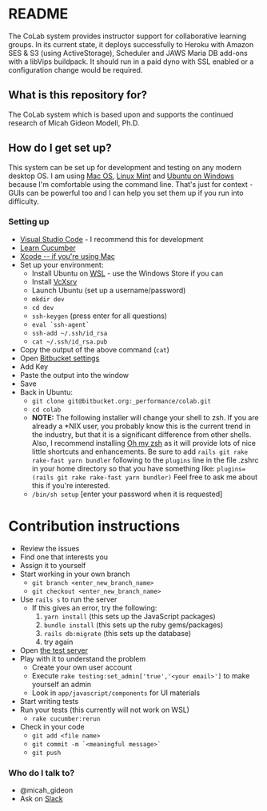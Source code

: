 # README #

The CoLab system provides instructor support for collaborative learning
groups. In its current state, it deploys successfully to Heroku with
Amazon SES & S3 (using ActiveStorage), Scheduler and JAWS Maria DB add-ons with a libVips
buildpack. It should run in a paid dyno with SSL enabled or a configuration
change would be required.

## What is this repository for? ##

The CoLab system which is based upon and supports the continued
research of Micah Gideon Modell, Ph.D.

## How do I get set up? ##

This system can be set up for development and testing on any modern
desktop OS. I am using [Mac OS](http://www.Apple.com), [Linux
Mint](https://www.linuxmint.com/download.php) and [Ubuntu on
Windows](https://wiki.ubuntu.com/WSL) because I'm comfortable using the
command line. That's just for context - GUIs can be powerful too and I
can help you set them up if you run into difficulty.


### Setting up ###

* [Visual Studio Code](https://code.visualstudio.com/download) - I recommend this for development
* [Learn Cucumber](https://cucumber.io/docs)
* [Xcode -- if you're using Mac](https://developer.apple.com/xcode/)
* Set up your environment:
    * Install Ubuntu on [WSL](https://wiki.ubuntu.com/WSL) - use the Windows Store if you can
    * Install [VcXsrv](https://sourceforge.net/projects/vcxsrv)
    * Launch Ubuntu (set up a username/password)
    * `mkdir dev`
    * `cd dev`
    * `ssh-keygen` (press enter for all questions)
    * ``eval `ssh-agent` ``
    * `ssh-add ~/.ssh/id_rsa`
    * `cat ~/.ssh/id_rsa.pub`
* Copy the output of the above command (`cat`)
* Open [Bitbucket settings](https://bitbucket.org/account/settings/ssh-keys/)
* Add Key
* Paste the output into the window
* Save
* Back in Ubuntu:
    * `git clone git@bitbucket.org:_performance/colab.git`
    * `cd colab`
    * __NOTE:__ The following installer will change your shell to zsh. If you are already
      a *NIX user, you probably know this is the current trend in the industry, but that
      it is a significant difference from other shells. Also, I recommend installing
      [Oh my zsh](http://ohmyz.sh/) as it will provide lots of nice little shortcuts and
      enhancements. Be sure to add `rails git rake rake-fast yarn bundler` following to
      the `plugins` line in the file .zshrc in your home directory so that
      you have something like:
      `plugins=(rails git rake rake-fast yarn bundler)`
      Feel free to ask me about this if you're interested. 
    * `/bin/sh setup` [enter your password when it is requested]



# Contribution instructions #
* Review the issues
* Find one that interests you
* Assign it to yourself
* Start working in your own branch
    * `git branch <enter_new_branch_name>`
    * `git checkout <enter_new_branch_name>`
* Use `rails s` to run the server
    * If this gives an error, try the following:
        1. `yarn install` (this sets up the JavaScript packages)
        1. `bundle install` (this sets up the ruby gems/packages)
        1. `rails db:migrate` (this sets up the database)
        1. try again
* Open [the test server](http://localhost:3000)
* Play with it to understand the problem
    * Create your own user account
    * Execute `rake testing:set_admin['true','<your email>']` to make yourself an admin
    * Look in `app/javascript/components` for UI materials
* Start writing tests
* Run your tests (this currently will not work on WSL)
    * `rake cucumber:rerun`
* Check in your code
    * `git add <file name>`
    * ``git commit -m `<meaningful message>` ``
    * `git push`

### Who do I talk to? ###

* @micah_gideon
* Ask on [Slack](https://suny-k.slack.com/messages/G4DNHKPMM)
